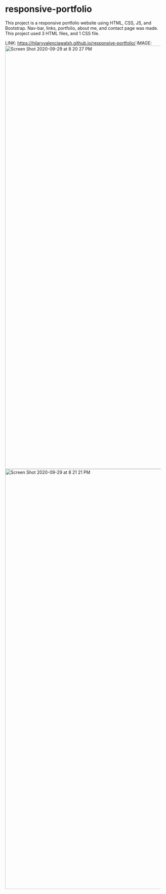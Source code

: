 # responsive-portfolio

This project is a responsive portfolio website using HTML, CSS, JS, and Bootstrap. Nav-bar, links, portfolio, about me, and contact page was made. This project used 3 HTML files, and 1 CSS file. 

LINK: https://hilaryvalenciawalsh.github.io/responsive-portfolio/
IMAGE: <img width="1367" alt="Screen Shot 2020-09-29 at 8 20 27 PM" src="https://user-images.githubusercontent.com/67081309/94639537-3ce3af00-0291-11eb-8a34-a6f778ace978.png">
<img width="1356" alt="Screen Shot 2020-09-29 at 8 21 21 PM" src="https://user-images.githubusercontent.com/67081309/94639589-5f75c800-0291-11eb-9de6-799cd1aad9a2.png">